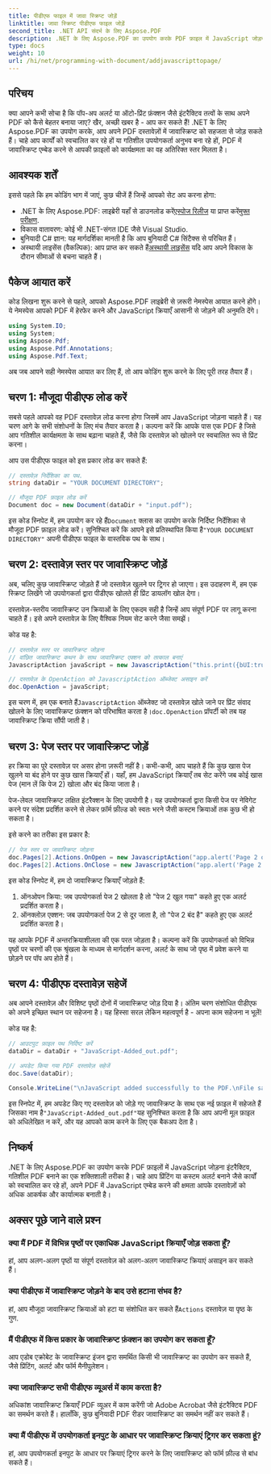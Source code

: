 ```yaml
---
title: पीडीएफ फाइल में जावा स्क्रिप्ट जोड़ें
linktitle: जावा स्क्रिप्ट पीडीएफ फाइल जोड़ें
second_title: .NET API संदर्भ के लिए Aspose.PDF
description: .NET के लिए Aspose.PDF का उपयोग करके PDF फ़ाइल में JavaScript जोड़ना सीखें। दस्तावेज़ और पृष्ठ स्तरीय स्क्रिप्टिंग के लिए कोड ट्यूटोरियल के साथ चरण-दर-चरण मार्गदर्शिका।
type: docs
weight: 10
url: /hi/net/programming-with-document/addjavascripttopage/
---
```

## परिचय

क्या आपने कभी सोचा है कि पॉप-अप अलर्ट या ऑटो-प्रिंट फ़ंक्शन जैसे इंटरैक्टिव तत्वों के साथ अपने PDF को कैसे बेहतर बनाया जाए? खैर, अच्छी खबर है - आप कर सकते हैं! .NET के लिए Aspose.PDF का उपयोग करके, आप अपने PDF दस्तावेज़ों में जावास्क्रिप्ट को सहजता से जोड़ सकते हैं। चाहे आप कार्यों को स्वचालित कर रहे हों या गतिशील उपयोगकर्ता अनुभव बना रहे हों, PDF में जावास्क्रिप्ट एम्बेड करने से आपकी फ़ाइलों को कार्यक्षमता का वह अतिरिक्त स्तर मिलता है।

## आवश्यक शर्तें

इससे पहले कि हम कोडिंग भाग में जाएं, कुछ चीजें हैं जिन्हें आपको सेट अप करना होगा:

-  .NET के लिए Aspose.PDF: लाइब्रेरी यहाँ से डाउनलोड करें[एस्पोज रिलीज](https://releases.aspose.com/pdf/net/) या प्राप्त करें[मुफ्त परीक्षण](https://releases.aspose.com/).
- विकास वातावरण: कोई भी .NET-संगत IDE जैसे Visual Studio.
- बुनियादी C# ज्ञान: यह मार्गदर्शिका मानती है कि आप बुनियादी C# सिंटैक्स से परिचित हैं।
-  अस्थायी लाइसेंस (वैकल्पिक): आप प्राप्त कर सकते हैं[अस्थायी लाइसेंस](https://purchase.aspose.com/temporary-license/) यदि आप अपने विकास के दौरान सीमाओं से बचना चाहते हैं।

## पैकेज आयात करें

कोड लिखना शुरू करने से पहले, आपको Aspose.PDF लाइब्रेरी से ज़रूरी नेमस्पेस आयात करने होंगे। ये नेमस्पेस आपको PDF में हेरफेर करने और JavaScript क्रियाएँ आसानी से जोड़ने की अनुमति देंगे।

```csharp
using System.IO;
using System;
using Aspose.Pdf;
using Aspose.Pdf.Annotations;
using Aspose.Pdf.Text;
```

अब जब आपने सही नेमस्पेस आयात कर लिए हैं, तो आप कोडिंग शुरू करने के लिए पूरी तरह तैयार हैं।

## चरण 1: मौजूदा पीडीएफ लोड करें

सबसे पहले आपको वह PDF दस्तावेज़ लोड करना होगा जिसमें आप JavaScript जोड़ना चाहते हैं। यह चरण आगे के सभी संशोधनों के लिए मंच तैयार करता है। कल्पना करें कि आपके पास एक PDF है जिसे आप गतिशील कार्यक्षमता के साथ बढ़ाना चाहते हैं, जैसे कि दस्तावेज़ को खोलने पर स्वचालित रूप से प्रिंट करना।

आप उस पीडीएफ फाइल को इस प्रकार लोड कर सकते हैं:

```csharp
// दस्तावेज़ निर्देशिका का पथ.
string dataDir = "YOUR DOCUMENT DIRECTORY";

// मौजूदा PDF फ़ाइल लोड करें
Document doc = new Document(dataDir + "input.pdf");
```

 इस कोड स्निपेट में, हम उपयोग कर रहे हैं`Document` क्लास का उपयोग करके निर्दिष्ट निर्देशिका से मौजूदा PDF फ़ाइल लोड करें। सुनिश्चित करें कि आपने इसे प्रतिस्थापित किया है`"YOUR DOCUMENT DIRECTORY"` अपनी पीडीएफ फाइल के वास्तविक पथ के साथ।

## चरण 2: दस्तावेज़ स्तर पर जावास्क्रिप्ट जोड़ें

अब, चलिए कुछ जावास्क्रिप्ट जोड़ते हैं जो दस्तावेज़ खुलने पर ट्रिगर हो जाएगा। इस उदाहरण में, हम एक स्क्रिप्ट लिखेंगे जो उपयोगकर्ता द्वारा पीडीएफ खोलते ही प्रिंट डायलॉग खोल देगा।

दस्तावेज़-स्तरीय जावास्क्रिप्ट उन क्रियाओं के लिए एकदम सही है जिन्हें आप संपूर्ण PDF पर लागू करना चाहते हैं। इसे अपने दस्तावेज़ के लिए वैश्विक नियम सेट करने जैसा समझें।

कोड यह है:

```csharp
// दस्तावेज़ स्तर पर जावास्क्रिप्ट जोड़ना
// वांछित जावास्क्रिप्ट कथन के साथ जावास्क्रिप्ट एक्शन को तत्काल बनाएं
JavascriptAction javaScript = new JavascriptAction("this.print({bUI:true,bSilent:false,bShrinkToFit:true});");

// दस्तावेज़ के OpenAction को JavascriptAction ऑब्जेक्ट असाइन करें
doc.OpenAction = javaScript;
```

 इस चरण में, हम एक बनाते हैं`JavascriptAction` ऑब्जेक्ट जो दस्तावेज़ खोले जाने पर प्रिंट संवाद खोलने के लिए जावास्क्रिप्ट फ़ंक्शन को परिभाषित करता है।`doc.OpenAction` प्रॉपर्टी को तब यह जावास्क्रिप्ट क्रिया सौंपी जाती है।

## चरण 3: पेज स्तर पर जावास्क्रिप्ट जोड़ें

हर क्रिया का पूरे दस्तावेज़ पर असर होना ज़रूरी नहीं है। कभी-कभी, आप चाहते हैं कि कुछ खास पेज खुलने या बंद होने पर कुछ खास क्रियाएँ हों। यहाँ, हम JavaScript क्रियाएँ तब सेट करेंगे जब कोई खास पेज (मान लें कि पेज 2) खोला और बंद किया जाता है।

पेज-लेवल जावास्क्रिप्ट लक्षित इंटरैक्शन के लिए उपयोगी है। यह उपयोगकर्ता द्वारा किसी पेज पर नेविगेट करने पर संदेश प्रदर्शित करने से लेकर फ़ॉर्म फ़ील्ड को स्वतः भरने जैसी कस्टम क्रियाओं तक कुछ भी हो सकता है।

इसे करने का तरीका इस प्रकार है:

```csharp
// पेज स्तर पर जावास्क्रिप्ट जोड़ना
doc.Pages[2].Actions.OnOpen = new JavascriptAction("app.alert('Page 2 opened')");
doc.Pages[2].Actions.OnClose = new JavascriptAction("app.alert('Page 2 closed')");
```

इस कोड स्निपेट में, हम दो जावास्क्रिप्ट क्रियाएँ जोड़ते हैं:
1. ऑनओपन क्रिया: जब उपयोगकर्ता पेज 2 खोलता है तो "पेज 2 खुल गया" कहते हुए एक अलर्ट प्रदर्शित करता है।
2. ऑनक्लोज़ एक्शन: जब उपयोगकर्ता पेज 2 से दूर जाता है, तो "पेज 2 बंद है" कहते हुए एक अलर्ट प्रदर्शित करता है।

यह आपके PDF में अन्तरक्रियाशीलता की एक परत जोड़ता है। कल्पना करें कि उपयोगकर्ता को विभिन्न पृष्ठों पर चरणों की एक श्रृंखला के माध्यम से मार्गदर्शन करना, अलर्ट के साथ जो पृष्ठ में प्रवेश करने या छोड़ने पर पॉप अप होते हैं।

## चरण 4: पीडीएफ दस्तावेज़ सहेजें

अब आपने दस्तावेज़ और विशिष्ट पृष्ठों दोनों में जावास्क्रिप्ट जोड़ दिया है। अंतिम चरण संशोधित पीडीएफ को अपने इच्छित स्थान पर सहेजना है। यह हिस्सा सरल लेकिन महत्वपूर्ण है - अपना काम सहेजना न भूलें!

कोड यह है:

```csharp
// आउटपुट फ़ाइल पथ निर्दिष्ट करें
dataDir = dataDir + "JavaScript-Added_out.pdf";

// अपडेट किया गया PDF दस्तावेज़ सहेजें
doc.Save(dataDir);

Console.WriteLine("\nJavaScript added successfully to the PDF.\nFile saved at " + dataDir);
```

 इस स्निपेट में, हम अपडेट किए गए दस्तावेज़ को जोड़े गए जावास्क्रिप्ट के साथ एक नई फ़ाइल में सहेजते हैं जिसका नाम है`"JavaScript-Added_out.pdf"`यह सुनिश्चित करता है कि आप अपनी मूल फ़ाइल को अधिलेखित न करें, और यह आपको काम करने के लिए एक बैकअप देता है।

## निष्कर्ष

.NET के लिए Aspose.PDF का उपयोग करके PDF फ़ाइलों में JavaScript जोड़ना इंटरैक्टिव, गतिशील PDF बनाने का एक शक्तिशाली तरीका है। चाहे आप प्रिंटिंग या कस्टम अलर्ट बनाने जैसे कार्यों को स्वचालित कर रहे हों, अपने PDF में JavaScript एम्बेड करने की क्षमता आपके दस्तावेज़ों को अधिक आकर्षक और कार्यात्मक बनाती है।

## अक्सर पूछे जाने वाले प्रश्न

### क्या मैं PDF में विभिन्न पृष्ठों पर एकाधिक JavaScript क्रियाएँ जोड़ सकता हूँ?
हां, आप अलग-अलग पृष्ठों या संपूर्ण दस्तावेज़ को अलग-अलग जावास्क्रिप्ट क्रियाएं असाइन कर सकते हैं।

### क्या पीडीएफ में जावास्क्रिप्ट जोड़ने के बाद उसे हटाना संभव है?
हां, आप मौजूदा जावास्क्रिप्ट क्रियाओं को हटा या संशोधित कर सकते हैं`Actions` दस्तावेज़ या पृष्ठ के गुण.

### मैं पीडीएफ में किस प्रकार के जावास्क्रिप्ट फ़ंक्शन का उपयोग कर सकता हूँ?
आप एडोब एक्रोबेट के जावास्क्रिप्ट इंजन द्वारा समर्थित किसी भी जावास्क्रिप्ट का उपयोग कर सकते हैं, जैसे प्रिंटिंग, अलर्ट और फॉर्म मैनीपुलेशन।

### क्या जावास्क्रिप्ट सभी पीडीएफ व्यूअर्स में काम करता है?
अधिकांश जावास्क्रिप्ट क्रियाएँ PDF व्यूअर में काम करेंगी जो Adobe Acrobat जैसे इंटरैक्टिव PDF का समर्थन करते हैं। हालाँकि, कुछ बुनियादी PDF रीडर जावास्क्रिप्ट का समर्थन नहीं कर सकते हैं।

### क्या मैं पीडीएफ में उपयोगकर्ता इनपुट के आधार पर जावास्क्रिप्ट क्रियाएं ट्रिगर कर सकता हूं?
हां, आप उपयोगकर्ता इनपुट के आधार पर क्रियाएं ट्रिगर करने के लिए जावास्क्रिप्ट को फॉर्म फ़ील्ड से बांध सकते हैं।
